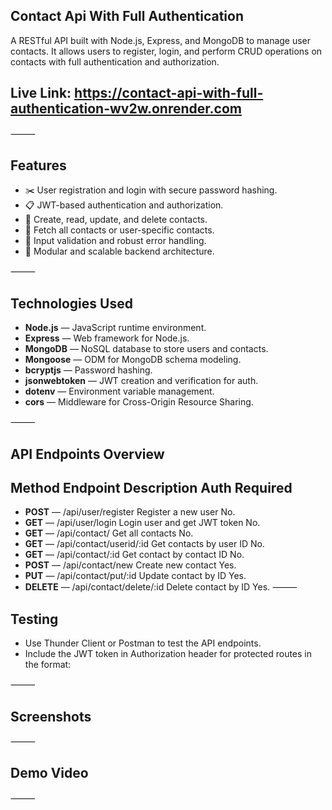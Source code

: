 ## Contact Api With Full Authentication
A RESTful API built with Node.js, Express, and MongoDB to manage user contacts. It allows users to register, login, and perform CRUD operations on contacts with full authentication and authorization.

## Live Link: https://contact-api-with-full-authentication-wv2w.onrender.com

⸻

## Features
 - ✂️ User registration and login with secure password hashing.
- 📋 JWT-based authentication and authorization.
- 📱 Create, read, update, and delete contacts.
- 📸 Fetch all contacts or user-specific contacts.
- 🎨 Input validation and robust error handling.
- 🔁 Modular and scalable backend architecture.	

⸻

## Technologies Used

 - **Node.js** — JavaScript runtime environment.
- **Express** — Web framework for Node.js.
- **MongoDB** — NoSQL database to store users and contacts.
- **Mongoose** — ODM for MongoDB schema modeling.
- **bcryptjs** — Password hashing.
- **jsonwebtoken** — JWT creation and verification for auth.
- **dotenv** — Environment variable management.
- **cors** — Middleware for Cross-Origin Resource Sharing.

⸻

## API Endpoints Overview

## Method	Endpoint	Description	Auth Required

 - **POST** — /api/user/register	Register a new user	No.
- **GET** — /api/user/login	Login user and get JWT token	No.
- **GET** — /api/contact/	Get all contacts	No.
- **GET** — /api/contact/userid/:id	Get contacts by user ID	No.
- **GET** — /api/contact/:id	Get contact by contact ID	No.
- **POST** — /api/contact/new	Create new contact	Yes.
- **PUT** — /api/contact/put/:id	Update contact by ID	Yes.
- **DELETE** — /api/contact/delete/:id	Delete contact by ID	Yes.
⸻

## Testing
- Use Thunder Client or Postman to test the API endpoints.
- Include the JWT token in Authorization header for protected routes in the format:

⸻

## Screenshots

⸻

## Demo Video

⸻

